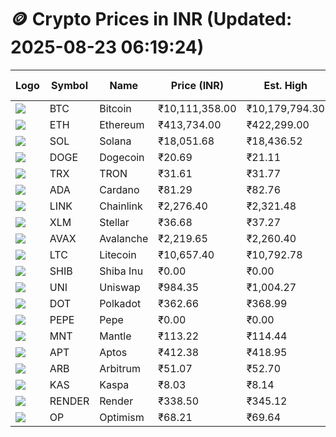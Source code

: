 # 🪙 Crypto Prices in INR (Updated: 2025-08-23 06:19:24)

| Logo | Symbol | Name       | Price (INR) | Est. High | Est. Low | Gross Profit | Fees | Net Profit | ROI % |
|------|--------|------------|-------------|-----------|----------|---------------|------|-------------|--------|
| ![](https://coin-images.coingecko.com/coins/images/1/large/bitcoin.png?1696501400) | BTC    | Bitcoin    | ₹10,111,358.00 | ₹10,179,794.30 | ₹10,042,921.70 | ₹1,362.88 | ₹200.00 | ₹1,162.88 | 1.16% |
| ![](https://coin-images.coingecko.com/coins/images/279/large/ethereum.png?1696501628) | ETH    | Ethereum   | ₹413,734.00 | ₹422,299.00 | ₹405,169.00 | ₹4,227.87 | ₹200.00 | ₹4,027.87 | 4.03% |
| ![](https://coin-images.coingecko.com/coins/images/4128/large/solana.png?1718769756) | SOL    | Solana     | ₹18,051.68 | ₹18,436.52 | ₹17,666.84 | ₹4,356.64 | ₹200.00 | ₹4,156.64 | 4.16% |
| ![](https://coin-images.coingecko.com/coins/images/5/large/dogecoin.png?1696501409) | DOGE   | Dogecoin   | ₹20.69 | ₹21.11 | ₹20.27 | ₹4,144.06 | ₹200.00 | ₹3,944.06 | 3.94% |
| ![](https://coin-images.coingecko.com/coins/images/1094/large/tron-logo.png?1696502193) | TRX    | TRON       | ₹31.61 | ₹31.77 | ₹31.45 | ₹1,030.27 | ₹200.00 | ₹830.27 | 0.83% |
| ![](https://coin-images.coingecko.com/coins/images/975/large/cardano.png?1696502090) | ADA    | Cardano    | ₹81.29 | ₹82.76 | ₹79.82 | ₹3,694.77 | ₹200.00 | ₹3,494.77 | 3.49% |
| ![](https://coin-images.coingecko.com/coins/images/877/large/chainlink-new-logo.png?1696502009) | LINK   | Chainlink  | ₹2,276.40 | ₹2,321.48 | ₹2,231.32 | ₹4,040.75 | ₹200.00 | ₹3,840.75 | 3.84% |
| ![](https://coin-images.coingecko.com/coins/images/100/large/fmpFRHHQ_400x400.jpg?1735231350) | XLM    | Stellar    | ₹36.68 | ₹37.27 | ₹36.09 | ₹3,266.79 | ₹200.00 | ₹3,066.79 | 3.07% |
| ![](https://coin-images.coingecko.com/coins/images/12559/large/Avalanche_Circle_RedWhite_Trans.png?1696512369) | AVAX   | Avalanche  | ₹2,219.65 | ₹2,260.40 | ₹2,178.90 | ₹3,740.61 | ₹200.00 | ₹3,540.61 | 3.54% |
| ![](https://coin-images.coingecko.com/coins/images/2/large/litecoin.png?1696501400) | LTC    | Litecoin   | ₹10,657.40 | ₹10,792.78 | ₹10,522.02 | ₹2,573.35 | ₹200.00 | ₹2,373.35 | 2.37% |
| ![](https://coin-images.coingecko.com/coins/images/11939/large/shiba.png?1696511800) | SHIB   | Shiba Inu  | ₹0.00 | ₹0.00 | ₹0.00 | ₹3,190.99 | ₹200.00 | ₹2,990.99 | 2.99% |
| ![](https://coin-images.coingecko.com/coins/images/12504/large/uniswap-logo.png?1720676669) | UNI    | Uniswap    | ₹984.35 | ₹1,004.27 | ₹964.43 | ₹4,130.30 | ₹200.00 | ₹3,930.30 | 3.93% |
| ![](https://coin-images.coingecko.com/coins/images/12171/large/polkadot.png?1696512008) | DOT    | Polkadot   | ₹362.66 | ₹368.99 | ₹356.33 | ₹3,554.60 | ₹200.00 | ₹3,354.60 | 3.35% |
| ![](https://coin-images.coingecko.com/coins/images/29850/large/pepe-token.jpeg?1696528776) | PEPE   | Pepe       | ₹0.00 | ₹0.00 | ₹0.00 | ₹4,536.41 | ₹200.00 | ₹4,336.41 | 4.34% |
| ![](https://coin-images.coingecko.com/coins/images/30980/large/Mantle-Logo-mark.png?1739213200) | MNT    | Mantle     | ₹113.22 | ₹114.44 | ₹112.00 | ₹2,172.25 | ₹200.00 | ₹1,972.25 | 1.97% |
| ![](https://coin-images.coingecko.com/coins/images/26455/large/aptos_round.png?1696525528) | APT    | Aptos      | ₹412.38 | ₹418.95 | ₹405.81 | ₹3,239.47 | ₹200.00 | ₹3,039.47 | 3.04% |
| ![](https://coin-images.coingecko.com/coins/images/16547/large/arb.jpg?1721358242) | ARB    | Arbitrum   | ₹51.07 | ₹52.70 | ₹49.44 | ₹6,608.48 | ₹200.00 | ₹6,408.48 | 6.41% |
| ![](https://coin-images.coingecko.com/coins/images/25751/large/kaspa-icon-exchanges.png?1696524837) | KAS    | Kaspa      | ₹8.03 | ₹8.14 | ₹7.92 | ₹2,803.38 | ₹200.00 | ₹2,603.38 | 2.60% |
| ![](https://coin-images.coingecko.com/coins/images/11636/large/rndr.png?1696511529) | RENDER | Render     | ₹338.50 | ₹345.12 | ₹331.88 | ₹3,986.32 | ₹200.00 | ₹3,786.32 | 3.79% |
| ![](https://coin-images.coingecko.com/coins/images/25244/large/Optimism.png?1696524385) | OP     | Optimism   | ₹68.21 | ₹69.64 | ₹66.78 | ₹4,294.96 | ₹200.00 | ₹4,094.96 | 4.09% |
